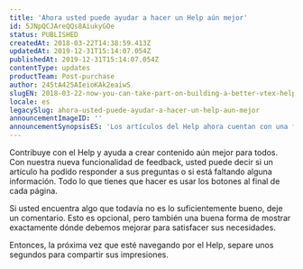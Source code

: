```yaml
---
title: 'Ahora usted puede ayudar a hacer un Help aún mejor'
id: 5JNpQCJAreQQs8AiukyGOe
status: PUBLISHED
createdAt: 2018-03-22T14:38:59.413Z
updatedAt: 2019-12-31T15:14:07.054Z
publishedAt: 2019-12-31T15:14:07.054Z
contentType: updates
productTeam: Post-purchase
author: 245tA425AIeioKAk2eaiwS
slugEN: 2018-03-22-now-you-can-take-part-on-building-a-better-vtex-help
locale: es
legacySlug: ahora-usted-puede-ayudar-a-hacer-un-help-aun-mejor
announcementImageID: ''
announcementSynopsisES: 'Los artículos del Help ahora cuentan con una funcionalidad de feedback para dar su opinión sobre nuestro contenido.'
---
```


Contribuye con el Help y ayuda a crear contenido aún mejor para todos. Con nuestra nueva funcionalidad de feedback, usted puede decir si un artículo ha podido responder a sus preguntas o si está faltando alguna información. Todo lo que tienes que hacer es usar los botones al final de cada página.

Si usted encuentra algo que todavía no es lo suficientemente bueno, deje un comentario. Esto es opcional, pero también una buena forma de mostrar exactamente dónde debemos mejorar para satisfacer sus necesidades.

Entonces, la próxima vez que esté navegando por el Help, separe unos segundos para compartir sus impresiones.
